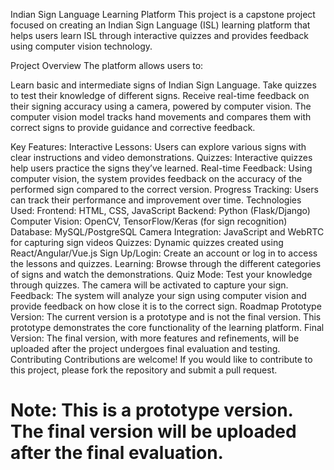 Indian Sign Language Learning Platform
This project is a capstone project focused on creating an Indian Sign Language (ISL) learning platform that helps users learn ISL through interactive quizzes and provides feedback using computer vision technology.

Project Overview
The platform allows users to:

Learn basic and intermediate signs of Indian Sign Language.
Take quizzes to test their knowledge of different signs.
Receive real-time feedback on their signing accuracy using a camera, powered by computer vision.
The computer vision model tracks hand movements and compares them with correct signs to provide guidance and corrective feedback.

Key Features:
Interactive Lessons: Users can explore various signs with clear instructions and video demonstrations.
Quizzes: Interactive quizzes help users practice the signs they’ve learned.
Real-time Feedback: Using computer vision, the system provides feedback on the accuracy of the performed sign compared to the correct version.
Progress Tracking: Users can track their performance and improvement over time.
Technologies Used:
Frontend: HTML, CSS, JavaScript
Backend: Python (Flask/Django)
Computer Vision: OpenCV, TensorFlow/Keras (for sign recognition)
Database: MySQL/PostgreSQL
Camera Integration: JavaScript and WebRTC for capturing sign videos
Quizzes: Dynamic quizzes created using React/Angular/Vue.js
Sign Up/Login: Create an account or log in to access the lessons and quizzes.
Learning: Browse through the different categories of signs and watch the demonstrations.
Quiz Mode: Test your knowledge through quizzes. The camera will be activated to capture your sign.
Feedback: The system will analyze your sign using computer vision and provide feedback on how close it is to the correct sign.
Roadmap
Prototype Version: The current version is a prototype and is not the final version. This prototype demonstrates the core functionality of the learning platform.
Final Version: The final version, with more features and refinements, will be uploaded after the project undergoes final evaluation and testing.
Contributing
Contributions are welcome! If you would like to contribute to this project, please fork the repository and submit a pull request.

# Note: This is a prototype version. The final version will be uploaded after the final evaluation.
